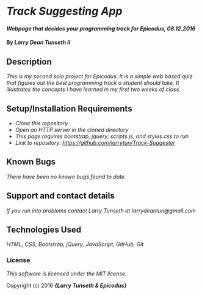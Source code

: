 # _Track Suggesting App_

#### _Webpage that decides your programming track for Epicodus, 08.12.2016_

#### By _**Larry Dean Tunseth II**_

## Description

_This is my second solo project for Epicodus. It is a simple web based quiz that figures out the best programming track a student should take. It illustrates the concepts I have learned in my first two weeks of class._

## Setup/Installation Requirements

* _Clone this repository_
* _Open an HTTP server in the cloned directory_
* _This page requires bootstrap, jquery, scripts.js, and styles.css to run_
* _Link to repository: https://github.com/larrytun/Track-Suggester_


## Known Bugs

_There have been no known bugs found to date._

## Support and contact details

_If you run into problems contact Larry Tunseth at larrydeantun@gmail.com_

## Technologies Used

_HTML, CSS, Bootstrap, jQuery, JavaScript, GitHub, Git_

### License

*This software is licensed under the MIT license.*

Copyright (c) 2016 **_{Larry Tunseth & Epicodus}_**

